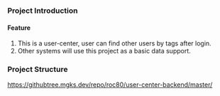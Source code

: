 ### Project Introduction
#### Feature
1. This is a user-center, user can find other users by tags after login.
2. Other systems will use this project as a basic data support.

### Project Structure
https://githubtree.mgks.dev/repo/roc80/user-center-backend/master/
